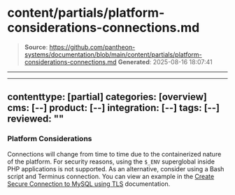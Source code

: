 # content/partials/platform-considerations-connections.md

> **Source**: https://github.com/pantheon-systems/documentation/blob/main/content/partials/platform-considerations-connections.md
> **Generated**: 2025-08-16 18:07:41

---

---
contenttype: [partial]
categories: [overview]
cms: [--]
product: [--]
integration: [--]
tags: [--]
reviewed: ""
---

### Platform Considerations

Connections will change from time to time due to the containerized nature of the platform. For security reasons, using the `$_ENV` superglobal inside PHP applications is not supported. As an alternative, consider using a Bash script and Terminus connection. You can view an example in the [Create Secure Connection to MySQL using TLS](/guides/secure-development/ssh-tunnels#create-secure-connection-to-mysql-using-tls) documentation.

